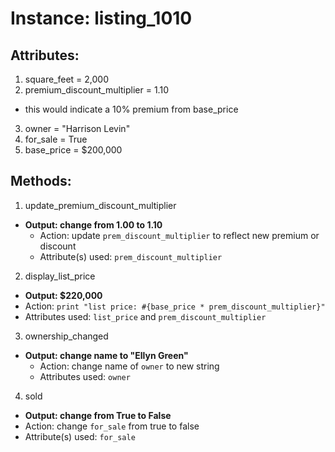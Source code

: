 # Instance: listing_1010

## Attributes:

1. square_feet = 2,000
2. premium_discount_multiplier = 1.10
 - this would indicate a 10% premium from base_price
3. owner = "Harrison Levin"
4. for_sale = True
5. base_price = $200,000

## Methods:

1. update_premium_discount_multiplier
  - **Output: change from 1.00 to 1.10**
    - Action: update `prem_discount_multiplier` to reflect new premium or discount
    - Attribute(s) used: `prem_discount_multiplier`
2. display_list_price
  - **Output: $220,000**
  - Action: `print "list price: #{base_price * prem_discount_multiplier}"`
  - Attributes used: `list_price` and `prem_discount_multiplier`
3. ownership_changed
  - **Output: change name to "Ellyn Green"**
    - Action: change name of `owner` to new string
    - Attributes used: `owner`
4. sold
  - **Output: change from True to False**
  - Action: change `for_sale` from true to false
  - Attribute(s) used: `for_sale`
